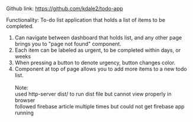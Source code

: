 Github link: https://github.com/kdale2/todo-app

Functionality:
To-do list application that holds a list of items to be completed.<br>
1. Can navigate between dashboard that holds list, and any other page brings you to "page not found" component.<br>
2. Each item can be labeled as urgent, to be completed within days, or weeks<br>
3. When pressing a button to denote urgency, button changes color.<br>
4. Component at top of page allows you to add more items to a new todo list.
<br><br>
Note:<br>
used http-server dist/ to run dist file but cannot view properly in browser<br>
followed firebase article multiple times but could not get firebase app running

